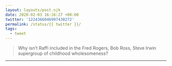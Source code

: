 ```yaml
---
layout: layouts/post.njk
date: 2020-02-03 16:16:27 +00:00
twitter: '1224366046997430272'
permalink: /status/{{ twitter }}/
tags: 
  - tweet
---
```


> Why isn’t Raffi included in the Fred Rogers, Bob Ross, Steve Irwin supergroup of childhood wholesomeness?

---
